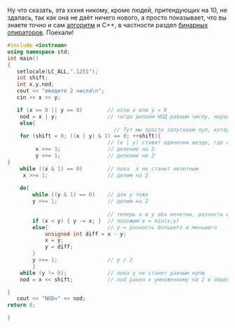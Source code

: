 Ну что сказать, эта xxxня никому, кроме людей, притендующих на 10, не здалась, так как она не даёт ничего нового, а просто показывает, что вы знаете точно и сам [алгоритм](https://github.com/ranopashec/FAMCS-PROG/blob/main/ALGORITHMS/Euclidean%20algorithm.md) и C++, в частности раздел [бинарных опираторов](https://www.learncpp.com/cpp-tutorial/bitwise-operators/). Поехали!


```cpp
#include <iostream>
using namespace std;
int main()
{
   setlocale(LC_ALL,".1251");
   int shift;
   int x,y,nod;
   cout << "введите 2 числа\n";
   cin >> x >> y;

   if (x == 0 || y == 0)        // если x или y = 0
    nod = x | y;                // тогда делаем НОД равным числу, неравному 0, по факту просто складываем x и y битовым оператором или ( работает как в ДМиМЛе)
	else{
	                              // Тут мы просто запускаем луп, который делит x и y на 2 до момента пока хотя бы одно из них не станет нечётным.
    for (shift = 0; ((x | y) & 1) == 0; ++shift){
                                // (x | y) ставит единички везде, где они есть хотя бы в одном числе, 1 указывает на первый бит, и в условии проверяется,  
         x >>= 1;               // деление на 2
         y >>= 1;               // деление на 2
}
	while ((x & 1) == 0)        // пока  x не станет нечетным
     x >>= 1;                   // делим на 2
	
	do{
	    while ((y & 1) == 0)    // для y тоже
	    y >>= 1;                // делим на 2 
	    
                                // теперь x и y оба нечетны, разность их четная
		if (x < y) { y -= x; }  // положим x = min(x,y)
		else{                   // y = разность большего и меньшегo
			unsigned int diff = x - y;
	        x = y;
	        y = diff;
	    }
		y >>= 1;                // y / 2
		}
	while (y != 0);             // пока y не станет равным нулю
    nod = x << shift;           // nod равен x умноженному на 2 в общей степени 2

}
   cout << "NOD=" << nod;
return 0;

}
```
